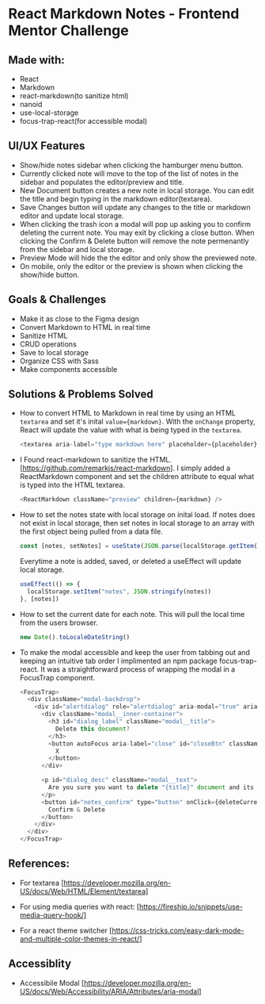 # React Markdown Notes - Frontend Mentor Challenge

## Made with:

- React
- Markdown
- react-markdown(to sanitize html)
- nanoid
- use-local-storage
- focus-trap-react(for accessible modal)

## UI/UX Features

- Show/hide notes sidebar when clicking the hamburger menu button.
- Currently clicked note will move to the top of the list of notes in the sidebar and populates the editor/preview and title.
- New Document button creates a new note in local storage. You can edit the title and begin typing in the markdown editor(textarea).
- Save Changes button will update any changes to the title or markdown editor and update local storage.
- When clicking the trash icon a modal will pop up asking you to confirm deleting the current note. You may exit by clicking a close button. When clicking the Confirm & Delete button will remove the note permenantly from the sidebar and local storage.
- Preview Mode will hide the the editor and only show the previewed note.
- On mobile, only the editor or the preview is shown when clicking the show/hide button.

## Goals & Challenges

- Make it as close to the Figma design
- Convert Markdown to HTML in real time
- Sanitize HTML
- CRUD operations
- Save to local storage
- Organize CSS with Sass
- Make components accessible

## Solutions & Problems Solved

- How to convert HTML to Markdown in real time by using an HTML `textarea` and set it's inital `value={markdown}`. With the `onChange` property, React will update the value with what is being typed in the `textarea`.

  ```js
  <textarea aria-label="type markdown here" placeholder={placeholder} value={markdown} onChange={e => setMarkdown(e.target.value)} id="markdown" cols="35" rows="30"></textarea>
  ```

- I Found react-markdown to sanitize the HTML. [https://github.com/remarkjs/react-markdown]. I simply added a ReactMarkdown component and set the children attribute to equal what is typed into the HTML textarea.

  ```js
  <ReactMarkdown className="preview" children={markdown} />
  ```

- How to set the notes state with local storage on inital load. If notes does not exist in local storage, then set notes in local storage to an array with the first object being pulled from a data file.

  ```js
  const [notes, setNotes] = useState(JSON.parse(localStorage.getItem("notes")) || [{ id: nanoid(), createdAt: new Date().toLocaleDateString(), title: data[0].title, content: data[0].content }])
  ```

  Everytime a note is added, saved, or deleted a useEffect will update local storage.

  ```js
  useEffect(() => {
    localStorage.setItem("notes", JSON.stringify(notes))
  }, [notes])
  ```

- How to set the current date for each note. This will pull the local time from the users browser.

  ```js
  new Date().toLocaleDateString()
  ```

- To make the modal accessible and keep the user from tabbing out and keeping an intuitive tab order I implimented an npm package focus-trap-react. It was a straightforward process of wrapping the modal in a FocusTrap component.

  ```js
  <FocusTrap>
    <div className="modal-backdrop">
      <div id="alertdialog" role="alertdialog" aria-modal="true" aria-labelledby="dialog_label" aria-describedby="dialog_desc" tabIndex="-1" className="modal__content">
        <div className="modal__inner-container">
          <h3 id="dialog_label" className="modal__title">
            Delete this document?
          </h3>
          <button autoFocus aria-label="close" id="closeBtn" className="modal__button-escape" onClick={handleShowModal}>
            X
          </button>
        </div>

        <p id="dialog_desc" className="modal__text">
          Are you sure you want to delete "{title}" document and its contents? This action cannot be reversed.
        </p>
        <button id="notes_confirm" type="button" onClick={deleteCurrentNote} className="modal__button-save">
          Confirm & Delete
        </button>
      </div>
    </div>
  </FocusTrap>
  ```

## References:

- For textarea [https://developer.mozilla.org/en-US/docs/Web/HTML/Element/textarea]

- For using media queries with react:
  [https://fireship.io/snippets/use-media-query-hook/]

- For a react theme switcher
  [https://css-tricks.com/easy-dark-mode-and-multiple-color-themes-in-react/]

## Accessiblity

- Accessibile Modal
  [https://developer.mozilla.org/en-US/docs/Web/Accessibility/ARIA/Attributes/aria-modal]
